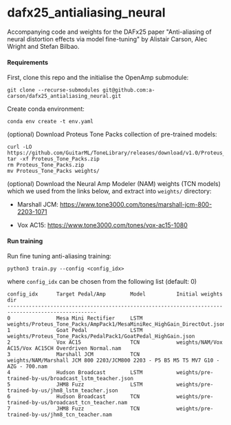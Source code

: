 # dafx25_antialiasing_neural
Accompanying code and weights for the DAFx25 paper "Anti-aliasing of neural distortion effects via model fine-tuning" by Alistair Carson, Alec Wright and Stefan Bilbao.
#### Requirements

First, clone this repo and the initialise the OpenAmp submodule:
```angular2html
git clone --recurse-submodules git@github.com:a-carson/dafx25_antialiasing_neural.git
```

Create conda environment:
```
conda env create -t env.yaml
```

(optional) Download Proteus Tone Packs collection of pre-trained models:

```
curl -LO https://github.com/GuitarML/ToneLibrary/releases/download/v1.0/Proteus_Tone_Packs.zip
tar -xf Proteus_Tone_Packs.zip
rm Proteus_Tone_Packs.zip
mv Proteus_Tone_Packs weights/
```
(optional) Download the Neural Amp Modeler (NAM) weights (TCN models) which we used from the links below, and extract into `weights/` directory:

- Marshall JCM: https://www.tone3000.com/tones/marshall-jcm-800-2203-1071

- Vox AC15: https://www.tone3000.com/tones/vox-ac15-1080

#### Run training
Run fine tuning anti-aliasing training:
```
python3 train.py --config <config_idx>
```
where `config_idx` can be chosen from the following list (default: 0)
```angular2html
config_idx      Target Pedal/Amp        Model          Initial weights dir
---------------------------------------------------------------------------------------------------
0               Mesa Mini Rectifier     LSTM           weights/Proteus_Tone_Packs/AmpPack1/MesaMiniRec_HighGain_DirectOut.json
1               Goat Pedal              LSTM           weights/Proteus_Tone_Packs/PedalPack1/GoatPedal_HighGain.json
2               Vox AC15                TCN            weights/NAM/Vox AC15/Vox AC15CH Overdriven Normal.nam
3               Marshall JCM            TCN            weights/NAM/Marshall JCM 800 2203/JCM800 2203 - P5 B5 M5 T5 MV7 G10 - AZG - 700.nam
4               Hudson Broadcast        LSTM           weights/pre-trained-by-us/broadcast_lstm_teacher.json
5               JHM8 Fuzz               LSTM           weights/pre-trained-by-us/jhm8_lstm_teacher.json 
6               Hudson Broadcast        TCN            weights/pre-trained-by-us/broadcast_tcn_teacher.nam
7               JHM8 Fuzz               TCN            weights/pre-trained-by-us/jhm8_tcn_teacher.nam
```

